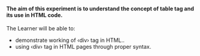 #### The aim of this experiment is to understand the concept of table tag and its use in HTML code.

The Learner will be able to:

- demonstrate working of ‹div› tag in HTML..
- using ‹div› tag in HTML pages through proper syntax.